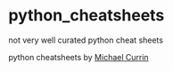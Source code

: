# python_cheatsheets
not very well curated python cheat sheets


python cheatsheets by
[Michael Currin](https://michaelcurrin.github.io/dev-cheatsheets/cheatsheets/python/)
